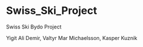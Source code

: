 # Swiss_Ski_Project

Swiss Ski Bydo Project

Yigit Ali Demir, Valtyr Mar Michaelsson, Kasper Kuznik
